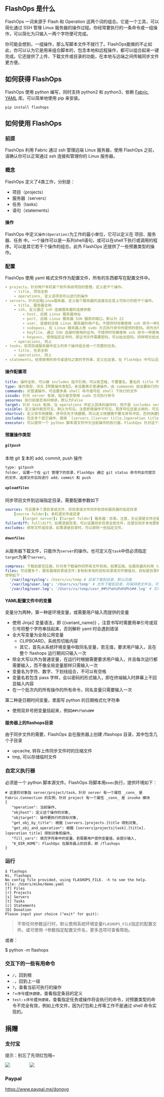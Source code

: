 
## FlashOps 是什么

FlashOps 一词来源于 Flash 和 Operation 这两个词的组合。它是一个工具，可以简化通过 SSH 管理 Linux 服务器的操作过程。你经常要执行的一条命令或一组操作，可以简化为只输入一两个字符便可完成。

你可能会想到，一组操作，那么写脚本文件不就行了。FlashOps能做的不止如此，你可以认为它是用来组合脚本的，包含本地和远程操作，都可以组合起来一键完成。它还提供了上传、下载文件或目录的功能，在本地与远端之间传输同步文件更方便。


## 如何获得 FlashOps

FlashOps 使用 python 编写，同时支持 python2 和 python3，依赖 [Fabric](https://pypi.org/project/Fabric/), [YAML](https://pypi.org/project/PyYAML/) 库。可以简单地使用 pip 来安装。

```
pip install flashops
```


## 如何使用 FlashOps

### 前提

FlashOps 利用 Fabric 通过 ssh 管理远端 Linux 服务器，使用 FlashOps 之前，请确认你可以正常通过 ssh 连接和管理你的 Linux 服务器。

### 概念

FlashOps 定义了4类工作，分别是：

- 项目（projects）
- 服务器（servers）
- 任务（tasks）
- 语句（statements）

#### 操作

FlashOps 中定义`操作(Operation)`为工作的最小单位，它可以定义在 项目、服务器、任务 中。一个操作可以是一系列shell语句，或可以在shell下执行或调用的程序。可以是其它若干个操作的组合。此外 FlashOps 还提供了一些预置类型的操作。

### 配置

FlashOps 使用 yaml 格式文件作为配置文件，所有的东西都写在配置文件中。

```yaml
- projects。针对用户本机某个软件系统项目的管理，定义若干个操作。
    - title, 项目全称
    - operations, 定义该项目可以进行的操作
- servers。针对远端Linux服务器，定义每个服务器的连接及在其上可执行的若干个操作。
    - title, 服务器全称
    - ssh, 定义通过 ssh 连接服务器的连接参数
        - host, 远端 Linux 服务器地址
        - port, 远端 Linux 服务器 SSH 服务的端口，默认为 22
        - user, 连接到远端 Linux 服务器的用户名。不提供时将像使用 ssh 命令一样使用默认用户名
        - sudopass, 在 Linux 服务器上用 sudo 方式执行命令时提供的密码。另外也可以在命令中给出（明文给出显然不安全），可以在命令中使用变量，关于变量的使用见后面章节说明。也可在命令执行时交互式提供密码。
        - keyfile, 通过 SSH 连接时使用的证书。不提供时将像使用 ssh 命令一样使用 .ssh 目录下默认证书
        - keypass, 使用指定证书时，若证书文件需要密码，可以给出密码。同样明文给出是不安全的，可以使用变量。
    - operations, 同上
- tasks。将项目或服务器中定义的多个操作组合成一个完整的任务。
    - title, 任务全称
    - operations, 同上
- statements。经常使用的命令或语句之类的字符串，定义在这里。在 FlashOps 中可以迅速列出，并过滤，方便查阅，可复制使用。
```

#### 操作配置项

```yaml
title: 操作全称，可以被 includes 指令引用，可以有空格，不要重名，重名的 title 不光在引用时，在使用时也无法分辨它们
type: 操作类型，详见【预置操作类型】。未设置表示普通操作，由 commands 给出要执行的命令
commands: 对普通操作，可设置多条 shell 命令或可在 shell 下执行的文件
issudo: 针对 server 有效，指示是否使用 sudo 方式执行命令
yesorno: 执行前是否询问继续，默认为False
target: 针对 task 有效，当 operations 中定义具体的操作时，而不是 includes servers 或 projects 中的操作时，需要给出操作在哪里执行，哪个 project 或 server。使用 [servers.|projects.]title 形式给出
visible: 定义操作是否可见，默认为可见。注意即使操作不可见，其序号位还是占用的，可见的操作序号会不连续。输入此不可见操作的序号仍然可以执行它。不可见的意义在于它几乎是不会直接执行的，主要是用于被其它操作引用
shortcut: 定义命令快捷键，序号优先于快捷键，所以定义快捷键不要与序号冲突，否则快捷键无效。可以使用两个大写字母（序号只会是小写字母），即不会冲突，也容易记忆和输入
includes: 包含多个其它操作，使用 `[servers.][server title.]operation title` 的形式代表某个操作，例如 [servers.vs28.restartwww1, servers.vs28.restartwww2] 表示包含 vs28 服务器的两个 restartwww 操作。在 Server 内的 includes 定义，可以省略写 `servers` 和 `server title`
executor: 可以提供一个 python 脚本源文件作为当前操作的执行器，FlashOps 针对这个操作将不执行任何工作，仅调用执行器，详见【自定义执行器】
```

#### 预置操作类型

##### `gitpush`

本地 git 复本的 add, commit, push 操作

```
type: gitpush
folder, 设置一个在 git 管理下的目录，FlashOps 通过 git status 命令列出可提交的文件，选择文件后将进行 add，commit 和 push
```

##### `uploadfiles`

同步项目文件到远端指定目录，需要配置参数如下

```yaml
sources: 可设置多个源目录或文件，将目录或文件同步到目标服务器的指定目录
    [source folder]: 本机源文件或目录
        [target server]: [target folder] 服务器：目录。注意，无论源是文件还是目录，目标都需要给出一个目录名，而非文件名，若目录不存在会尝试创建。也就是说在同步文件时，目的文件名是与源文件名相同的
fullordiff: full|diff。如果源是目录，可以设置同步目录全部文件，还是仅同步本地更新的文件，默认为 diff。当源是目录时，目录名以斜杠结尾表示同步目录里面的内容，不包含目录本身，当目录名不以斜杠结尾时表示同步目录本身。源目录中文件是否更新的判断依据是文件的修改时间要晚于远端此文件的修改时间，或文件大小不同。
excludes: 排除文件或目录。如果源是目录时，可以排除一些指定文件。
```

##### `downfiles`

从服务器下载文件，只能作为`server`的操作。也可定义在`task`中但必须指定`target`为某个`server`。

```yaml
compress: 下载前是否压缩，针对本下载操作的所有文件有效。如果压缩，在服务器先利用 tar 压缩到 /flashops/tmp 目录中再下载。源是目录时一定会先压缩再下载。
files: 可设置多个，服务器端目录或文件:复制到本地的目标目录或文件键值对。目标是目录时，文件名与原文件相同，目标是文件时，若文件已存在会覆盖。源是目录时，目标必须是目录。源是文件时，目标可以不是文件而是目录。所以，若不改变文件名，目标总是可以写目录名。
举例如下：
  '/var/log/syslog': /Users/vs/temp # 目录下载到目录，默认压缩
  '/var/log/user.log': '/Users/vs/temp' # 文件下载到目录，将保持原文件名，可指定是否压缩
  '/var/log/user.log': '/Users/vs/temp/user_##%Y%m%d%H%M%S##.log' # 文件下载到文件，可指定是否压缩，文件名中可使用变量
```

#### YAML配置文件中的变量

变量分为两种，第一种是环境变量，或需要用户输入而提供的变量

- 使用 Jinja2 变量语法，即 {{variant_name}} ，注意书写时需要用单引号或双引号将整个字符串括起来，否则解析 yaml 时会遇到错误
- 全大写变量为全局公用变量
    - CLIPBOARD，系统剪切板内容
    - 其它，首先从系统环境变量中取同名变量，若无值，要求用户输入，且在整个 flashops 运行期间只输入一次
- 除全大写以外为普通变量，在运行时根据需要要求用户输入，并且每次运行都需要输入，而不像全局变量那样只需输入一次
- 变量名为字符、数字、下划线组合，不可以有空格
- 变量名若包含 pass 字样，会以密码的形式输入，即在终端输入时屏幕上不回显输入内容
- 在一个批次内的所有操作的所有命令，同名变量只需要输入一次

第二种是日期时间变量，里面写 python 的日期格式化字符串

- 使用双井号把变量括起来，例如`##%Y%m%d##`

#### 服务器上的flashops目录

由于同步文件的需要，FlashOps 会在服务器上创建 /flashops 目录，其中包含几个子目录

- upcache, 转存上传同步文件时的压缩文件
- tmp, 可以存储临时文件


### 自定义执行器

必须是一个 python 脚本源文件。FlashOps 将脚本用`exec`执行，提供环境如下：

```
# 这里的对象指 server/project/task，针对 server 有一个属性 _conn_ 是 Fabric.Connection 的实例，针对 project 有一个属性 _conn_ 是 invoke 模块
{
   "operation": 当前操作,
   "objhost": 定义这个操作的对象,
   "objtarget": 操作要执行的目标对象,
   "get_obj_by_title": 根据 [servers.|projects.]title 得到对象,
   "get_obj_and_operation": 根据 [servers|projects|task].[title].[operation title] 得到对象和操作,
   "fill_vars": 填充字符串中的变量，若需要用户提供变量值，会提示输入,
   "K_DIR_HOME": FlashOps 在服务器上的目录，即 /flashops
}
```

### 运行

    $ flashops
    Hi, flashops
    No config file provided, using FLASHOPS_FILE. -h to see the help.
    File: /Users/mike/demo.yaml
    [f] Files
    [r] Projects
    [s] Servers
    [t] Tasks
    [c] Statements
    [D] Donation
    Please input your choice ("exit" for quit):

> 不带任何参数运行时，默认使用系统环境变量`FLASHOPS_FILE`指定的配置文件。或可使用`-f`参数指定配置文件名，更多选项可查看帮助。

或者：

  $ python -m flashops

### 交互下的一些有用命令

- `/`，回到根
- `.`，回到上一级
- `?`，查看当前可执行的操作
- `?`+`序号`或`快捷键`，查看指定条目的定义
- `test:`+`序号`或`快捷键`，查看指定任务或操作将会执行的命令，对预置类型的命令不完全有效，例如上传文件，因为打包和上传等工作不是通过 shell 命令实现的。


## 捐赠

### 支付宝

提示：别忘了先领红包哦~

![](images/alipay_hb.png)&nbsp;　　　　&nbsp;![](images/alipay_qr.png)

### Paypal

https://www.paypal.me/dongyg
